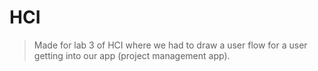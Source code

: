 # HCI

> Made for lab 3 of HCI where we had to draw a user flow for a user getting into our app (project management app).
